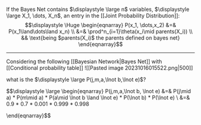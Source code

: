 If the Bayes Net contains $\displaystyle \large n$ variables, $\displaystyle \large X_1, \dots, X_n$, an entry in the [[Joint Probability Distribution]]:
$$\displaystyle \Huge \begin{eqnarray} 
P(x_1, \dots,x_2) &=& P(x_1\land\dots\land x_n) \\
&=& \prod^n_{i=1}\theta(x_i\mid parents(X_i)) \\
&& \text{being $parents(X_i)$ the parents defined on bayes net}
\end{eqnarray}$$

---
Considering the following [[Bayesian Network|Bayes Net]] with [[Conditional probability table]]
![[Pasted image 20231016015522.png|500]]

what is the $\displaystyle \large P(j,m,a,\lnot b,\lnot e)$?

$$\displaystyle \large \begin{eqnarray} 
P(j,m,a,\lnot b, \lnot e) &=& 
P(j\mid a) * P(m\mid a) * P(a\mid \lnot b \land \lnot e) * P(\lnot b) * P(\lnot e)
\\ &=& 
0.9 * 0.7 * 0.001 * 0.999 * 0.998

\end{eqnarray}$$